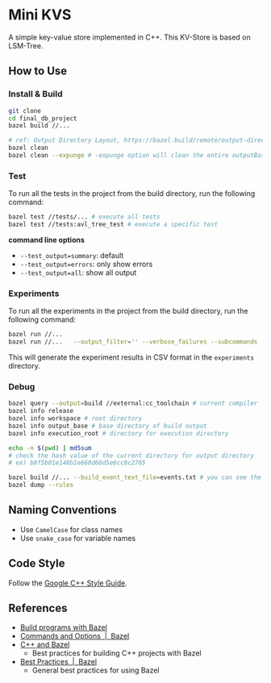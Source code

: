 # Mini KVS

A simple key-value store implemented in C++.
This KV-Store is based on LSM-Tree.

## How to Use

### Install & Build

```sh
git clone
cd final_db_project
bazel build //...

# ref: Output Directory Layout, https://bazel.build/remote/output-directories
bazel clean
bazel clean --expunge # -expunge option will clean the entire outputBase.
```

### Test

To run all the tests in the project from the build directory, run the following command:

```sh
bazel test //tests/... # execute all tests
bazel test //tests:avl_tree_test # execute a specific test
```

**command line options**

- `--test_output=summary`: default
- `--test_output=errors`: only show errors
- `--test_output=all`: show all output

### Experiments

To run all the experiments in the project from the build directory, run the following command:

```sh
bazel run //...
bazel run //...   --output_filter='' --verbose_failures --subcommands
```

This will generate the experiment results in CSV format in the `experiments` directory.

### Debug

```sh
bazel query --output=build //external:cc_toolchain # current compiler
bazel info release
bazel info workspace # root directory
bazel info output_base # base directory of build output
bazel info execution_root # directory for execution directory

echo -n $(pwd) | md5sum
# check the hash value of the current directory for output directory
# ex) b8f5b01e148b1e668d68d5e6cc8c2765

bazel build //... --build_event_text_file=events.txt # you can see the build events
bazel dump --rules
```

## Naming Conventions

- Use `CamelCase` for class names
- Use `snake_case` for variable names

## Code Style

Follow the [Google C++ Style Guide](https://google.github.io/styleguide/cppguide.html).

## References

- [Build programs with Bazel](https://bazel.build/run/build)
- [Commands and Options  |  Bazel](https://bazel.build/docs/user-manual)
- [C++ and Bazel](https://bazel.build/docs/bazel-and-cpp)
  - Best practices for building C++ projects with Bazel
- [Best Practices  |  Bazel](https://bazel.build/configure/best-practices)
  - General best practices for using Bazel
